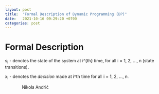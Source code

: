 ```yaml
---
layout: post
title:  "Formal Description of Dynamic Programming (DP)"
date:   2021-10-16 09:29:20 +0700
categories: post
---
```


# Formal Description

s<sub>i</sub> - denotes the state of the system at i^{th} time, for all i = 1, 2, ..., n (state transitions).

x<sub>i</sub> - denotes the *decision* made at i^th time for all i = 1, 2, ..., n.



&nbsp;&nbsp;&nbsp;&nbsp;&nbsp;&nbsp;&nbsp;&nbsp;&nbsp;&nbsp;&nbsp;&nbsp;&nbsp;
Nikola Andrić
